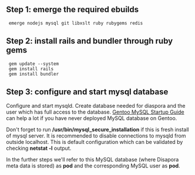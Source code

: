 ## Step 1: emerge the required ebuilds

     emerge nodejs mysql git libxslt ruby rubygems redis

## Step 2: install rails and bundler through ruby gems 

     gem update --system 
     gem install rails 
     gem install bundler

## Step 3: configure and start mysql database 

Configure and start mysqld. Create database needed for diaspora and the user which has full access to the database. [Gentoo MySQL Startup Guide](http://www.gentoo.org/doc/en/mysql-howto.xml) can help a lot if you have never deployed MySQL database on Gentoo.

Don't forget to run **/usr/bin/mysql_secure_installation** if this is fresh install of mysql server. It is recommended to disable connections to mysqld from outside localhost. This is default configuration which can be validated by checking **netstat -l** output. 

In the further steps we'll refer to this MySQL database (where Disapora meta data is stored) as **pod**  and the corresponding MySQL user as **pod**.